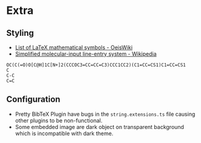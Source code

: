 # Extra

## Styling

- [List of LaTeX mathematical symbols - OeisWiki](https://oeis.org/wiki/List_of_LaTeX_mathematical_symbols)
- [Simplified molecular-input line-entry system - Wikipedia](https://en.wikipedia.org/wiki/Simplified_molecular-input_line-entry_system)

```smiles
OC(C(=O)O[C@H]1C[N+]2(CCCOC3=CC=CC=C3)CCC1CC2)(C1=CC=CS1)C1=CC=CS1
C
C-C
C=C
```

## Configuration

- Pretty BibTeX Plugin have bugs in the `string.extensions.ts` file causing other plugins to be non-functional.
- Some embedded image are dark object on transparent background which is incompatible with dark theme.
